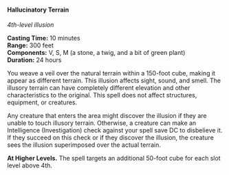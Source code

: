 #### Hallucinatory Terrain
<!-- markdownlint-disable link-image-reference-definitions -->
[_metadata_:spell_name]:- "Hallucinatory Terrain"
[_metadata_:spell_level]:- "4"
[_metadata_:spell_school]:- "illusion"
[_metadata_:ritual]:- "false"
[_metadata_:casting_time_amount]:- "10"
[_metadata_:casting_time_unit]:- "minutes"
[_metadata_:range]:- "300 feet"
[_metadata_:target]:- "a 150-foot cube"
[_metadata_:components_verbal]:- "true"
[_metadata_:components_somatic]:- "true"
[_metadata_:components_material]:- "true"
[_metadata_:components_material_description]:- "a stone, a twig, and a bit of green plant"
[_metadata_:duration]:- "24 hours"
[_metadata_:concentration]:- "false"
[_metadata_:compared_to_wotc_srd_5.1]:- "mechanics_different_wording_different"
[_metadata_:compared_to_a5e_srd]:- "mechanics_same_wording_different"
<!-- markdownlint-disable-next-line no-emphasis-as-heading -->
_4th-level illusion_

**Casting Time:** 10 minutes \
**Range:** 300 feet \
**Components:** V, S, M (a stone, a twig, and a bit of green plant) \
**Duration:** 24 hours

You weave a veil over the natural terrain within a 150-foot cube, making it appear as different terrain.
This illusion affects sight, sound, and smell.
The illusory terrain can have completely different elevation and other characteristics to the original.
This spell does not affect structures, equipment, or creatures.

Any creature that enters the area might discover the illusion if they are unable to touch illusory terrain.
Otherwise, a creature can make an Intelligence (Investigation) check against your spell save DC to disbelieve it.
If they succeed on this check or if they discover the illusion, the creature sees the illusion superimposed over the actual terrain.

**At Higher Levels.**
The spell targets an additional 50-foot cube for each slot level above 4th.
